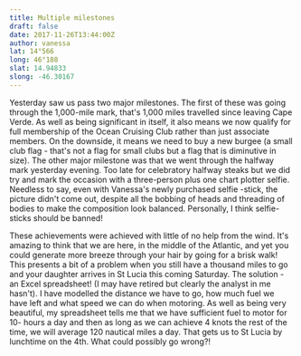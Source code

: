 ```yaml
---
title: Multiple milestones
draft: false
date: 2017-11-26T13:44:00Z
author: vanessa
lat: 14°566
long: 46°188
slat: 14.94833
slong: -46.30167
---
```

Yesterday saw us pass two major milestones. The first of these was going through the 1,000-mile mark, that's 1,000 miles travelled since 
leaving Cape Verde. As well as being significant in itself, it also means we now qualify for full membership of the Ocean Cruising Club 
rather than just associate members. On the downside, it means we need to buy a new burgee (a small club flag - that's not a flag for small 
clubs but a flag that is diminutive in size). The other major milestone was that we went through the halfway mark yesterday evening. Too 
late for celebratory halfway steaks but we did try and mark the occasion with a three-person plus one chart plotter selfie. Needless to say, 
even with Vanessa's newly purchased selfie -stick, the picture didn't come out, despite all the bobbing of heads and threading of bodies 
to make the composition look balanced. Personally, I think selfie-sticks should be banned!

These achievements were achieved with little of no help from the wind. It's amazing to think that we are here, in the middle of the 
Atlantic, and yet you could generate more breeze through your hair by going for a brisk walk! This presents a bit of a problem when you 
still have a thousand miles to go and your daughter arrives in St Lucia this coming Saturday. The solution - an Excel spreadsheet! (I may 
have retired but clearly the analyst in me hasn't). I have modelled the distance we have to go, how much fuel we have left and what 
speed we can do when motoring. As well as being very beautiful, my spreadsheet tells me that we have sufficient fuel to motor for 10-
hours a day and then as long as we can achieve 4 knots the rest of the time, we will average 120 nautical miles a day. That gets us to St 
Lucia by lunchtime on the 4th. What could possibly go wrong?!
